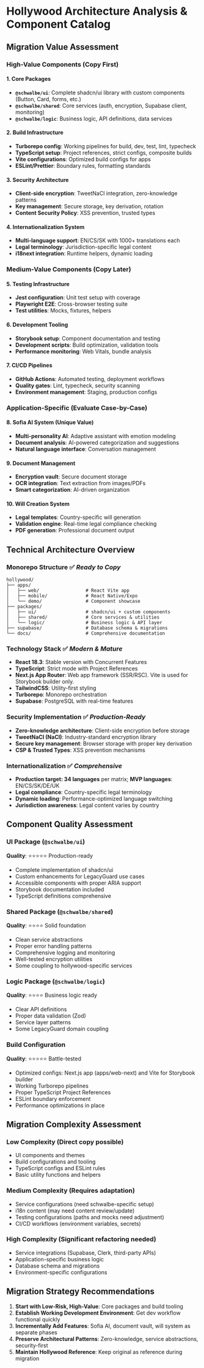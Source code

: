 # Hollywood Architecture Analysis & Component Catalog

## Migration Value Assessment

### **High-Value Components (Copy First)**

#### 1. **Core Packages**

- **`@schwalbe/ui`**: Complete shadcn/ui library with custom components (Button, Card, forms, etc.)
- **`@schwalbe/shared`**: Core services (auth, encryption, Supabase client, monitoring)
- **`@schwalbe/logic`**: Business logic, API definitions, data services

#### 2. **Build Infrastructure**

- **Turborepo config**: Working pipelines for build, dev, test, lint, typecheck
- **TypeScript setup**: Project references, strict configs, composite builds
- **Vite configurations**: Optimized build configs for apps
- **ESLint/Prettier**: Boundary rules, formatting standards

#### 3. **Security Architecture**

- **Client-side encryption**: TweetNaCl integration, zero-knowledge patterns
- **Key management**: Secure storage, key derivation, rotation
- **Content Security Policy**: XSS prevention, trusted types

#### 4. **Internationalization System**

- **Multi-language support**: EN/CS/SK with 1000+ translations each
- **Legal terminology**: Jurisdiction-specific legal content
- **i18next integration**: Runtime helpers, dynamic loading

### **Medium-Value Components (Copy Later)**

#### 5. **Testing Infrastructure**

- **Jest configuration**: Unit test setup with coverage
- **Playwright E2E**: Cross-browser testing suite
- **Test utilities**: Mocks, fixtures, helpers

#### 6. **Development Tooling**

- **Storybook setup**: Component documentation and testing
- **Development scripts**: Build optimization, validation tools
- **Performance monitoring**: Web Vitals, bundle analysis

#### 7. **CI/CD Pipelines**

- **GitHub Actions**: Automated testing, deployment workflows
- **Quality gates**: Lint, typecheck, security scanning
- **Environment management**: Staging, production configs

### **Application-Specific (Evaluate Case-by-Case)**

#### 8. **Sofia AI System** (Unique Value)

- **Multi-personality AI**: Adaptive assistant with emotion modeling
- **Document analysis**: AI-powered categorization and suggestions
- **Natural language interface**: Conversation management

#### 9. **Document Management**

- **Encryption vault**: Secure document storage
- **OCR integration**: Text extraction from images/PDFs
- **Smart categorization**: AI-driven organization

#### 10. **Will Creation System**

- **Legal templates**: Country-specific will generation
- **Validation engine**: Real-time legal compliance checking
- **PDF generation**: Professional document output

## Technical Architecture Overview

### **Monorepo Structure** ✅ *Ready to Copy*

```text
hollywood/
├── apps/
│   ├── web/                 # React Vite app
│   ├── mobile/              # React Native/Expo
│   └── demo/                # Component showcase
├── packages/
│   ├── ui/                  # shadcn/ui + custom components
│   ├── shared/              # Core services & utilities
│   └── logic/               # Business logic & API layer
├── supabase/                # Database schema & migrations
└── docs/                    # Comprehensive documentation
```

### **Technology Stack** ✅ *Modern & Mature*

- **React 18.3**: Stable version with Concurrent Features
- **TypeScript**: Strict mode with Project References
- **Next.js App Router**: Web app framework (SSR/RSC). Vite is used for Storybook builder only.
- **TailwindCSS**: Utility-first styling
- **Turborepo**: Monorepo orchestration
- **Supabase**: PostgreSQL with real-time features

### **Security Implementation** ✅ *Production-Ready*

- **Zero-knowledge architecture**: Client-side encryption before storage
- **TweetNaCl (NaCl)**: Industry-standard encryption library
- **Secure key management**: Browser storage with proper key derivation
- **CSP & Trusted Types**: XSS prevention mechanisms

### **Internationalization** ✅ *Comprehensive*

- **Production target: 34 languages** per matrix; **MVP languages**: EN/CS/SK/DE/UK
- **Legal compliance**: Country-specific legal terminology
- **Dynamic loading**: Performance-optimized language switching
- **Jurisdiction awareness**: Legal content varies by country

## Component Quality Assessment

### **UI Package (`@schwalbe/ui`)**

**Quality**: ⭐⭐⭐⭐⭐ Production-ready

- Complete implementation of shadcn/ui
- Custom enhancements for LegacyGuard use cases
- Accessible components with proper ARIA support
- Storybook documentation included
- TypeScript definitions comprehensive

### **Shared Package (`@schwalbe/shared`)**  

**Quality**: ⭐⭐⭐⭐ Solid foundation

- Clean service abstractions
- Proper error handling patterns
- Comprehensive logging and monitoring
- Well-tested encryption utilities
- Some coupling to hollywood-specific services

### **Logic Package (`@schwalbe/logic`)**

**Quality**: ⭐⭐⭐⭐ Business logic ready

- Clear API definitions
- Proper data validation (Zod)
- Service layer patterns
- Some LegacyGuard domain coupling

### **Build Configuration**

**Quality**: ⭐⭐⭐⭐⭐ Battle-tested

- Optimized configs: Next.js app (apps/web-next) and Vite for Storybook builder
- Working Turborepo pipelines
- Proper TypeScript Project References
- ESLint boundary enforcement
- Performance optimizations in place

## Migration Complexity Assessment

### **Low Complexity** (Direct copy possible)

- UI components and themes
- Build configurations and tooling
- TypeScript configs and ESLint rules
- Basic utility functions and helpers

### **Medium Complexity** (Requires adaptation)

- Service configurations (need schwalbe-specific setup)
- i18n content (may need content review/update)  
- Testing configurations (paths and mocks need adjustment)
- CI/CD workflows (environment variables, secrets)

### **High Complexity** (Significant refactoring needed)

- Service integrations (Supabase, Clerk, third-party APIs)
- Application-specific business logic
- Database schema and migrations
- Environment-specific configurations

## Migration Strategy Recommendations

1. **Start with Low-Risk, High-Value**: Core packages and build tooling
2. **Establish Working Development Environment**: Get dev workflow functional quickly
3. **Incrementally Add Features**: Sofia AI, document vault, will system as separate phases
4. **Preserve Architectural Patterns**: Zero-knowledge, service abstractions, security-first
5. **Maintain Hollywood Reference**: Keep original as reference during migration
